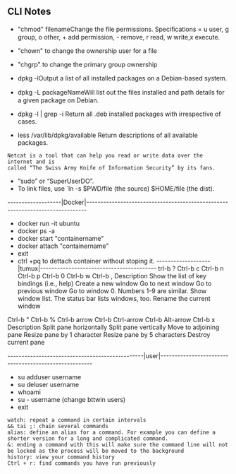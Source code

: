 ## CLI Notes 

* "chmod" <specification> filenameChange the ﬁle permissions. Speciﬁcations = u user, g group, o other, + add
permission, - remove, r read, w write,x execute.

* "chown" to change the ownership user for a file

* "chgrp" to change the primary group ownership 

* dpkg -lOutput a list of all installed packages on a Debian-based system.
* dpkg -L packageNameWill list out the ﬁles installed and path details for a given package on Debian.
* dpkg -l | grep -i <edit>Return all .deb installed packages with <edit> irrespective of cases.
* less /var/lib/dpkg/available Return descriptions of all available packages.

```
Netcat is a tool that can help you read or write data over the internet and is
called “The Swiss Army Knife of Information Security” by its fans.
```
* “sudo” or “SuperUserDO”.
* To link files, use `ln -s $PWD/file (the source) $HOME/file (the dist).


-------------------|Docker|------------------------------------------------------------------------------
* docker run -it ubuntu
* docker ps -a 
* docker start "containername"
* docker attach "containername"
* exit
* ctrl +pq to dettach container without stoping it.
-------------------|tumux|-----------------------------------------
trl-b ?
Ctrl-b c
Ctrl-b n
Ctrl-b p
Ctrl-b 0
Ctrl-b w
Ctrl-b ,
Description
Show the list of key bindings (i.e., help)
Create a new window
Go to next window
Go to previous window
Go to window 0. Numbers 1-9 are similar.
Show window list. The status bar lists windows, too.
Rename the current window

Ctrl-b "
Ctrl-b %
Ctrl-b arrow
Ctrl-b Ctrl-arrow
Ctrl-b Alt-arrow
Ctrl-b x
Description
Split pane horizontally
Split pane vertically
Move to adjoining pane
Resize pane by 1 character
Resize pane by 5 characters
Destroy current pane

------------------------------------------------|user|------------------------------------------------------
* su adduser username
* su deluser username
* whoami
* su - username (change bttwin users)
* exit 

```
watch: repeat a command in certain intervals
&& tai ;: chain several commands
alias: define an alias for a command. For example you can define a shorter version for a long and complicated command.
&: ending a command with this will make sure the command line will not be locked as the process will be moved to the background
history: view your command history
Ctrl + r: find commands you have run previously
```
